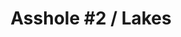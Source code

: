 ---
ee_id: '4174'
site: '1'
type: '2'
url: 2014-095-hillary-lakes
title: 'Asshole #2 / Lakes'
year: '2014'
display_year: '2014'
medium: 1920x1080 H.264/MPEG-4 Part 10 looped digital file (from ​lossless ​Quicktime
  Animation master), media player, 70” flatscreen, armature, various cables
dims: 79 x 36 1/2 x 11 inches
pitch: ''
ps: ''
live_url: ''
related: "[4117] [2013-189-asshole-lakes] 2013-189 Asshole / Lakes"
youtube: ''
related_code: ''
imgs: asshole2-lakes-2014-095-full-still-1-database-team.jpg
subheading: ''
download: ''
add_credit: ''
commission: ''
layout: things-i-made
---